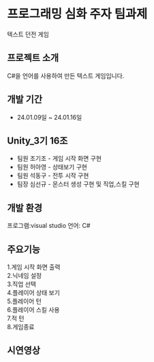 # 프로그래밍 심화 주자 팀과제
텍스트 던전 게임

## 프로젝트 소개
C#을 언어를 사용하여 만든 텍스트 게임입니다.
<br>

## 개발 기간
* 24.01.09일 ~ 24.01.16일
  
## Unity_3기 16조
- 팀원 조기조 - 게임 시작 화면 구현
- 팀원 허아영 - 상태보기 구현
- 팀원 석동구 - 전투 시작 구현
- 팀장 심선규 - 몬스터 생성 구현 및 직업,스킬 구현

## 개발 환경
프로그램:visual studio
언어: C#

## 주요기능
1.게임 시작 화면 출력<br>
2.닉네임 설정<br>
3.직업 선택<br>
4.플레이어 상태 보기<br>
5.플레이어 턴<br>
6.플레이어 스킬 사용<br>
7.적 턴<br>
8.게임종료

## 시연영상
